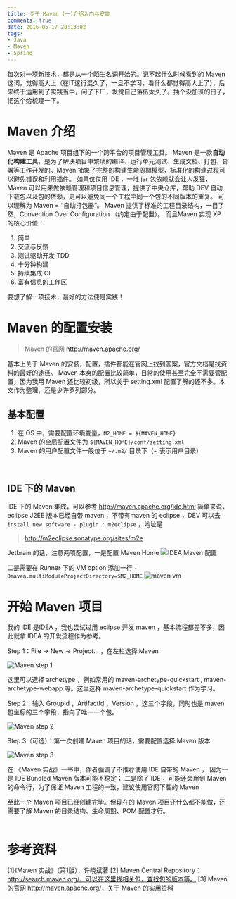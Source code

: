 ```yaml
---
title: 关于 Maven (一)介绍入门与安装
comments: true
date: 2016-05-17 20:13:02
tags:
- Java
- Maven
- Spring
---
```


每次对一项新技术，都是从一个陌生名词开始的。记不起什么时候看到的 Maven  这词，觉得高大上（在IT这行混久了，一旦不学习，看什么都觉得高大上了），后来终于运用到了实践当中，问了下厂，发觉自己落伍太久了。抽个没加班的日子，把这个给梳理一下。

<!--more-->

# Maven 介绍
Maven  是 Apache  项目组下的一个跨平台的项目管理工具。
Maven  是一款**自动化构建工具**，是为了解决项目中繁琐的编译、运行单元测试、生成文档、打包、部署等工作开发的。Maven  抽象了完整的构建生命周期模型，标准化的构建过程可以避免错误和利用插件。
如果仅仅用 IDE ，一堆 jar  包依赖就会让人发狂，Maven  可以用来做依赖管理和项目信息管理，提供了中央仓库，帮助 DEV  自动下载包以及包的依赖，更可以避免同一个工程中同一个包的不同版本的重复。 可以理解为 Maven  = “自动打包器”。
Maven  提供了标准的工程目录结构，一目了然，Convention Over Configuration （约定由于配置）。
而且Maven  实现 XP  的核心价值：
1. 简单
2. 交流与反馈
3. 测试驱动开发 TDD
4. 十分钟构建
5. 持续集成 CI
6. 富有信息的工作区

要想了解一项技术，最好的方法便是实践！
<br/>

# Maven 的配置安装
> Maven 的官网 http://maven.apache.org/

基本上关于 Maven  的安装，配置，插件都能在官网上找到答案，官方文档是找资料的最好的途径。
Maven  本身的配置比较简单，日常的使用甚至完全不需要管配置，因为我用 Maven  还比较初级，所以关于 setting.xml  配置了解的还不多。本文作为整理，还是少许罗列部分。
<br/>

## 基本配置
1. 在 OS  中，需要配置环境变量，`M2_HOME = ${MAVEN_HOME}`
2. Maven  的全局配置文件为 `${MAVEN_HOME}/conf/setting.xml`
3. Maven  的用户配置文件一般位于 `~/.m2/`  目录下（~ 表示用户目录）

<br/>

## IDE 下的 Maven

IDE  下的 Maven  集成，可以参考 http://maven.apache.org/ide.html
简单来说，eclipse J2EE  版本已经自带 maven ，不带有maven  的 eclipse ，DEV  可以去 `install new software - plugin : m2eclipse` ，地址是
> http://m2eclipse.sonatype.org/sites/m2e

Jetbrain  的话，注意两项配置，一是配置 Maven Home
![](http://nutslog.qiniudn.com/17-5-17/58590535-file_1495023435493_b17f.png "IDEA Maven 配置")

二是需要在 Runner  下的 VM option  添加一行 `-Dmaven.multiModuleProjectDirectory=$M2_HOME`
![](http://nutslog.qiniudn.com/17-5-17/85039761-file_1495024095027_87bf.png "maven vm")
<br/>

# 开始 Maven 项目

我的 IDE  是IDEA ，我也尝试过用 eclipse  开发 maven ，基本流程都差不多，因此就拿 IDEA  的开发流程作为参考。



Step 1：File -> New -> Project... ，在左栏选择 Maven

![](http://nutslog.qiniudn.com/17-5-17/58449633-file_1495024135848_54.png "Maven step 1")



这里可以选择 archetype ，例如常用的 maven-archetype-quickstart , maven-archetype-webapp  等。这里选择 maven-archetype-quickstart  作为学习。
<br/>

Step 2：输入 GroupId ，ArtifactId ，Version ，这三个字段，同时也是 maven  包坐标的三个字段，指向了唯一一个包。

![](http://nutslog.qiniudn.com/17-5-17/81784400-file_1495024177606_14396.png "Maven step 2")



Step 3（可选）：第一次创建 Maven  项目的话，需要配置选择 Maven  版本

![](http://nutslog.qiniudn.com/17-5-17/49799708-file_1495024207143_e6ed.png "Maven step 3")

在 《Maven 实战》一书中，作者强调了不推荐使用 IDE  自带的 Maven ，
因为一是 IDE Bundled Maven  版本可能不稳定；
二是除了 IDE ，可能还会用到 Maven  的命令行，为了保证 Maven  工程的一致，建议使用官网下载的 Maven

至此一个 Maven  项目已经创建完毕。但现在的 Maven  项目还什么都不能做，还需要了解 Maven  的目录结构、生命周期、POM  配置才行。
<br/><br/>

# 参考资料
[1]《Maven 实战》（第1版），许晓斌著
[2] Maven Central Repository：http://search.maven.org/，可以在这里找相关包，查找包的版本等。
[3] Maven 的官网 http://maven.apache.org/，关于 Maven 的实用资料